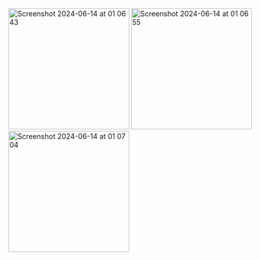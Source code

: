 <img width="240" alt="Screenshot 2024-06-14 at 01 06 43" src="https://github.com/Sbanyu/CallbackService/assets/90142226/21aa12d4-e73e-4e4e-8398-ed910657f62f">
<img width="240" alt="Screenshot 2024-06-14 at 01 06 55" src="https://github.com/Sbanyu/CallbackService/assets/90142226/119f3590-31fa-4d09-bab7-40d4ac76a076">
<img width="240" alt="Screenshot 2024-06-14 at 01 07 04" src="https://github.com/Sbanyu/CallbackService/assets/90142226/751bde9f-9beb-4d2c-a5b0-6d39a15cea1b">
